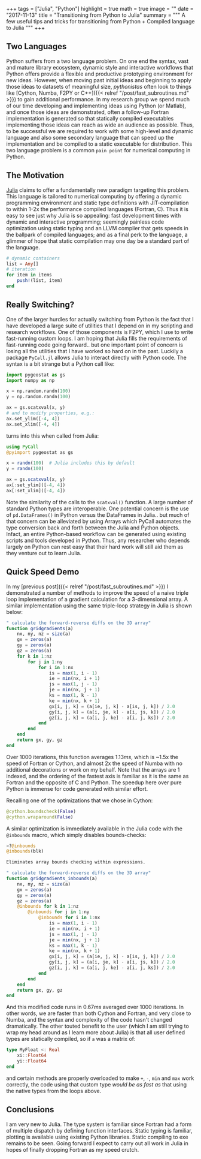 +++
tags = ["Julia", "Python"]
highlight = true
math = true
image = ""
date = "2017-11-13"
title = "Transitioning from Python to Julia"
summary = """
A few useful tips and tricks for transitioning from Python + Compiled language to Julia
"""
+++

## Two Languages
Python suffers from a two language problem. On one end the syntax, vast and mature library ecosystem, dynamic style and interactive workflows that Python offers provide a flexible and productive prototyping environment for new ideas. However, when moving past initial ideas and beginning to apply those ideas to datasets of meaningful size, *pythonistas* often look to things like [Cython, Numba, F2PY or C++]({{< relref "/post/fast_subroutines.md" >}}) to gain additional performance. In my research group we spend much of our time developing and implementing ideas using Python (or Matlab), and once those ideas are demonstrated, often a follow-up Fortran implementation is generated so that statically compiled executables implementing those ideas can reach as wide an audience as possible. Thus, to be successful we are required to work with some high-level and dynamic language and also some secondary language that can speed up the implementation and be compiled to a static executable for distribution. This two language problem is a common `pain point` for numerical computing in Python.

## The Motivation
[Julia](https://julialang.org/) claims to offer a fundamentally new paradigm targeting this problem. This language is tailored to numerical computing by offering a dynamic programming environment and static type definitions with JIT-compilation to within 1-2x the performance compiled languages (Fortran, C). Thus it is easy to see just why Julia is so appealing: fast development times with dynamic and interactive programming; seemingly painless code optimization using static typing and an LLVM compiler that gets speeds in the ballpark of compiled languages; and as a final perk to the language, a glimmer of hope that static compilation may one day be a standard part of the language.

```julia
# dynamic containers
list = Any[]
# iteration
for item in items
    push!(list, item)
end
```

## Really Switching?
One of the larger hurdles for actually switching from Python is the fact that I have developed a large suite of utilities that I depend on in my scripting and research workflows. One of those components is F2PY, which I use to write fast-running custom loops. I am hoping that Julia fills the requirements of fast-running code going forward.. but one important point of concern is losing all the utilities that I have worked so hard on in the past. Luckily a package `PyCall.jl` allows Julia to interact directly with Python code. The syntax is a bit strange but a Python call like:

```python
import pygeostat as gs
import numpy as np

x = np.random.randn(100)
y = np.random.randn(100)

ax = gs.scatxval(x, y)
# and to modify properties, e.g.:
ax.set_ylim([-4, 4])
ax.set_xlim([-4, 4])
```

turns into this when called from Julia:

```julia
using PyCall
@pyimport pygeostat as gs

x = randn(100)  # Julia includes this by default
y = randn(100)

ax = gs.scatxval(x, y)
ax[:set_ylim]([-4, 4])
ax[:set_xlim]([-4, 4])
```

Note the similarity of the calls to the `scatxval()` function. A large number of standard Python types are interoperable. One potential concern is the use of `pd.DataFrames()` in Python versus the DataFrames in Julia.. but much of that concern can be alleviated by using Arrays which PyCall automates the type conversion back and forth between the Julia and Python objects. Infact, an entire Python-based workflow can be generated using existing scripts and tools developed in Python. Thus, any researcher who depends largely on Python can rest easy that their hard work will still aid them as they venture out to learn Julia.

## Quick Speed Demo
In my [previous post]({{< relref "/post/fast_subroutines.md" >}}) I demonstrated a number of methods to improve the speed of a naive triple loop implementation of a gradient calculation for a 3-dimensional array. A similar implementation using the same triple-loop strategy in Julia is shown below:

```julia
" calculate the forward-reverse diffs on the 3D array"
function gridgradients(a)
    nx, ny, nz = size(a)
    gx = zeros(a)
    gy = zeros(a)
    gz = zeros(a)
    for k in 1:nz
        for j in 1:ny
            for i in 1:nx
                is = max(1, i - 1)
                ie = min(nx, i + 1)
                js = max(1, j - 1)
                je = min(nx, j + 1)
                ks = max(1, k - 1)
                ke = min(nx, k + 1)
                gx[i, j, k] = (a[ie, j, k] - a[is, j, k]) / 2.0
                gy[i, j, k] = (a[i, je, k] - a[i, js, k]) / 2.0
                gz[i, j, k] = (a[i, j, ke] - a[i, j, ks]) / 2.0
            end
        end
    end
    return gx, gy, gz
end
```

Over 1000 iterations, this function averages $1.13ms$, which is ~1.5x the speed of Fortran or Cython, and almost 2x the speed of Numba with no additional decorations or work on my behalf. Note that the arrays are $1$ indexed, and the ordering of the fastest axis is familiar as it is the same as Fortran and the opposite of C and Python. The speedup here over pure Python is immense for code generated with similar effort.

Recalling one of the optimizations that we chose in Cython:

```python
@cython.boundscheck(False)
@cython.wraparound(False)
```

A similar optimization is immediately available in the Julia code with the `@inbounds` macro, which simply disables bounds-checks:

```julia
>?@inbounds
@inbounds(blk)

Eliminates array bounds checking within expressions.
```

```julia
" calculate the forward-reverse diffs on the 3D array"
function gridgradients_inbounds(a)
    nx, ny, nz = size(a)
    gx = zeros(a)
    gy = zeros(a)
    gz = zeros(a)
    @inbounds for k in 1:nz
        @inbounds for j in 1:ny
            @inbounds for i in 1:nx
                is = max(1, i - 1)
                ie = min(nx, i + 1)
                js = max(1, j - 1)
                je = min(nx, j + 1)
                ks = max(1, k - 1)
                ke = min(nx, k + 1)
                gx[i, j, k] = (a[ie, j, k] - a[is, j, k]) / 2.0
                gy[i, j, k] = (a[i, je, k] - a[i, js, k]) / 2.0
                gz[i, j, k] = (a[i, j, ke] - a[i, j, ks]) / 2.0
            end
        end
    end
    return gx, gy, gz
end
```

And this modified code runs in $0.67ms$ averaged over 1000 iterations. In other words, we are faster than both Cython and Fortran, and very close to Numba, and the syntax and complexity of the code hasn't changed dramatically. The other touted benefit to the user (which I am still trying to wrap my head around as I learn more about Julia) is that all user defined types are statically compiled, so if `a` was a matrix of:

```julia
type MyFloat <: Real
    xi::Float64
    yi::Float64
end
```

and certain methods are properly overloaded to make `+`, `-`, `min` and `max` work correctly, the code using that custom type *would be as fast as* that using the native types from the loops above.

## Conclusions
I am very new to Julia. The type system is familiar since Fortran had a form of multiple dispatch by defining function interfaces. Static typing is familiar, plotting is available using existing Python libraries. Static compiling to exe remains to be seen. Going forward I expect to carry out all work in Julia in hopes of finally dropping Fortran as my speed crutch.
